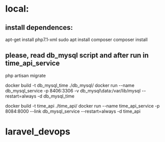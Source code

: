 # local:
## install dependences:

apt-get install php7.1-xml
sudo apt install composer
composer install


## please, read db_mysql script and after run in time_api_service

php artisan migrate

docker build -t db_mysql_time ./db_mysql/
docker run --name db_mysql_service -p 8406:3306 -v db_mysql\data:/var/lib/mysql --restart=always -d db_mysql_time

docker build -t time_api ./time_api/
docker run --name time_api_service -p 8084:8000 --link db_mysql_service --restart=always -d time_api

# laravel_devops
